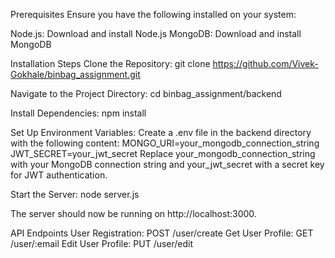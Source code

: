 Prerequisites
Ensure you have the following installed on your system:

Node.js: Download and install Node.js
MongoDB: Download and install MongoDB

Installation Steps
Clone the Repository:
git clone https://github.com/Vivek-Gokhale/binbag_assignment.git


Navigate to the Project Directory:
cd binbag_assignment/backend

Install Dependencies:
npm install

Set Up Environment Variables:
Create a .env file in the backend directory with the following content:
MONGO_URI=your_mongodb_connection_string
JWT_SECRET=your_jwt_secret
Replace your_mongodb_connection_string with your MongoDB connection string and your_jwt_secret with a secret key for JWT authentication.

Start the Server:
node server.js

The server should now be running on http://localhost:3000.

API Endpoints
User Registration: POST /user/create
Get User Profile: GET /user/:email
Edit User Profile: PUT /user/edit

